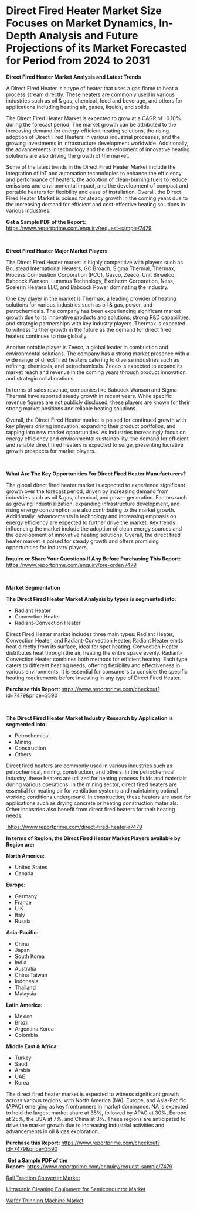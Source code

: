 <p><h1>Direct Fired Heater Market Size Focuses on Market Dynamics, In-Depth Analysis and Future Projections of its Market Forecasted for Period from 2024 to 2031</h1></p><p><strong>Direct Fired Heater Market Analysis and Latest Trends</strong></p>
<p><p>A Direct Fired Heater is a type of heater that uses a gas flame to heat a process stream directly. These heaters are commonly used in various industries such as oil & gas, chemical, food and beverage, and others for applications including heating air, gases, liquids, and solids.</p><p>The Direct Fired Heater Market is expected to grow at a CAGR of -0.10% during the forecast period. The market growth can be attributed to the increasing demand for energy-efficient heating solutions, the rising adoption of Direct Fired Heaters in various industrial processes, and the growing investments in infrastructure development worldwide. Additionally, the advancements in technology and the development of innovative heating solutions are also driving the growth of the market.</p><p>Some of the latest trends in the Direct Fired Heater Market include the integration of IoT and automation technologies to enhance the efficiency and performance of heaters, the adoption of clean-burning fuels to reduce emissions and environmental impact, and the development of compact and portable heaters for flexibility and ease of installation. Overall, the Direct Fired Heater Market is poised for steady growth in the coming years due to the increasing demand for efficient and cost-effective heating solutions in various industries.</p></p>
<p><strong>Get a Sample PDF of the Report:&nbsp;</strong> <a href="https://www.reportprime.com/enquiry/request-sample/7479">https://www.reportprime.com/enquiry/request-sample/7479</a></p>
<p>&nbsp;</p>
<p><strong>Direct Fired Heater Major Market Players</strong></p>
<p><p>The Direct Fired Heater market is highly competitive with players such as Boustead International Heaters, GC Broach, Sigma Thermal, Thermax, Process Combustion Corporation (PCC), Gasco, Zeeco, Unit Birwelco, Babcock Wanson, Lummus Technology, Exotherm Corporation, Ness, Scelerin Heaters LLC, and Babcock Power dominating the industry.</p><p>One key player in the market is Thermax, a leading provider of heating solutions for various industries such as oil & gas, power, and petrochemicals. The company has been experiencing significant market growth due to its innovative products and solutions, strong R&D capabilities, and strategic partnerships with key industry players. Thermax is expected to witness further growth in the future as the demand for direct fired heaters continues to rise globally.</p><p>Another notable player is Zeeco, a global leader in combustion and environmental solutions. The company has a strong market presence with a wide range of direct fired heaters catering to diverse industries such as refining, chemicals, and petrochemicals. Zeeco is expected to expand its market reach and revenue in the coming years through product innovation and strategic collaborations.</p><p>In terms of sales revenue, companies like Babcock Wanson and Sigma Thermal have reported steady growth in recent years. While specific revenue figures are not publicly disclosed, these players are known for their strong market positions and reliable heating solutions.</p><p>Overall, the Direct Fired Heater market is poised for continued growth with key players driving innovation, expanding their product portfolios, and tapping into new market opportunities. As industries increasingly focus on energy efficiency and environmental sustainability, the demand for efficient and reliable direct fired heaters is expected to surge, presenting lucrative growth prospects for market players.</p></p>
<p>&nbsp;</p>
<p><strong>What Are The Key Opportunities For Direct Fired Heater Manufacturers?</strong></p>
<p><p>The global direct fired heater market is expected to experience significant growth over the forecast period, driven by increasing demand from industries such as oil & gas, chemical, and power generation. Factors such as growing industrialization, expanding infrastructure development, and rising energy consumption are also contributing to the market growth. Additionally, advancements in technology and increasing emphasis on energy efficiency are expected to further drive the market. Key trends influencing the market include the adoption of clean energy sources and the development of innovative heating solutions. Overall, the direct fired heater market is poised for steady growth and offers promising opportunities for industry players.</p></p>
<p><strong>Inquire or Share Your Questions If Any Before Purchasing This Report:</strong> <a href="https://www.reportprime.com/enquiry/pre-order/7479">https://www.reportprime.com/enquiry/pre-order/7479</a></p>
<p>&nbsp;</p>
<p><strong>Market Segmentation</strong></p>
<p><strong>The Direct Fired Heater Market Analysis by types is segmented into:</strong></p>
<p><ul><li>Radiant Heater</li><li>Convection Heater</li><li>Radiant-Convection Heater</li></ul></p>
<p><p>Direct Fired Heater market includes three main types: Radiant Heater, Convection Heater, and Radiant-Convection Heater. Radiant Heater emits heat directly from its surface, ideal for spot heating. Convection Heater distributes heat through the air, heating the entire space evenly. Radiant-Convection Heater combines both methods for efficient heating. Each type caters to different heating needs, offering flexibility and effectiveness in various environments. It is essential for consumers to consider the specific heating requirements before investing in any type of Direct Fired Heater.</p></p>
<p><strong>Purchase this Report:&nbsp;</strong><a href="https://www.reportprime.com/checkout?id=7479&price=3590">https://www.reportprime.com/checkout?id=7479&price=3590</a></p>
<p>&nbsp;</p>
<p><strong>The Direct Fired Heater Market Industry Research by Application is segmented into:</strong></p>
<p><ul><li>Petrochemical</li><li>Mining</li><li>Construction</li><li>Others</li></ul></p>
<p><p>Direct fired heaters are commonly used in various industries such as petrochemical, mining, construction, and others. In the petrochemical industry, these heaters are utilized for heating process fluids and materials during various operations. In the mining sector, direct fired heaters are essential for heating air for ventilation systems and maintaining optimal working conditions underground. In construction, these heaters are used for applications such as drying concrete or heating construction materials. Other industries also benefit from direct fired heaters for their heating needs.</p></p>
<p><a href="https://www.reportprime.com/direct-fired-heater-r7479">&nbsp;https://www.reportprime.com/direct-fired-heater-r7479</a></p>
<p><strong>In terms of Region, the Direct Fired Heater Market Players available by Region are:</strong></p>
<p>
    <p> <strong> North America: </strong>
        <ul>
            <li>United States</li>
            <li>Canada</li>
        </ul>
        </p> 
    <p> <strong> Europe: </strong>
        <ul>
            <li>Germany</li>
            <li>France</li>
            <li>U.K.</li>
            <li>Italy</li>
            <li>Russia</li>
        </ul>
        </p> 
    <p> <strong> Asia-Pacific: </strong>
        <ul>
            <li>China</li>
            <li>Japan</li>
            <li>South Korea</li>
            <li>India</li>
            <li>Australia</li>
            <li>China Taiwan</li>
            <li>Indonesia</li>
            <li>Thailand</li>
            <li>Malaysia</li>
        </ul>
        </p> 
    <p> <strong> Latin America: </strong>
        <ul>
            <li>Mexico</li>
            <li>Brazil</li>
            <li>Argentina Korea</li>
            <li>Colombia</li>
        </ul>
        </p> 
    <p> <strong> Middle East & Africa: </strong>
        <ul>
            <li>Turkey</li>
            <li>Saudi</li>
            <li>Arabia</li>
            <li>UAE</li>
            <li>Korea</li>
        </ul>
    </p>
    </p>
<p><p>The direct fired heater market is expected to witness significant growth across various regions, with North America (NA), Europe, and Asia-Pacific (APAC) emerging as key frontrunners in market dominance. NA is expected to hold the largest market share at 35%, followed by APAC at 30%, Europe at 25%, the USA at 7%, and China at 3%. These regions are anticipated to drive the market growth due to increasing industrial activities and advancements in oil & gas exploration.</p></p>
<p><strong>Purchase this Report: </strong><a href="https://www.reportprime.com/checkout?id=7479&price=3590">https://www.reportprime.com/checkout?id=7479&price=3590</a></p>
<p>&nbsp;<strong>Get a Sample PDF of the Report:&nbsp;&nbsp;</strong><a href="https://www.reportprime.com/enquiry/request-sample/7479">https://www.reportprime.com/enquiry/request-sample/7479</a></p>
<p><strong></strong></p>
<p><p><a href="https://www.linkedin.com/pulse/rail-traction-converter-market-dynamics-2024-2031-also-cxuec?trackingId=7KkHSOqnbJ0fH%2BxSe9H7vg%3D%3D">Rail Traction Converter Market</a></p><p><a href="https://www.linkedin.com/pulse/ultrasonic-cleaning-equipment-semiconductor-market-research-vledc?trackingId=ZdxXyRK43yYjTiQL0e1Y%2Fw%3D%3D">Ultrasonic Cleaning Equipment for Semiconductor Market</a></p><p><a href="https://www.linkedin.com/pulse/wafer-thinning-machine-market-size-trends-growth-outlook-forecasted-91gtc?trackingId=hyvzFqdNodl8yq6OM1ErXg%3D%3D">Wafer Thinning Machine Market</a></p></p>